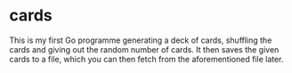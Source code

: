 # cards
This is my first Go programme generating a deck of cards, shuffling the cards and giving out the random number of cards. It then saves the given cards to a file, which you can then fetch from the aforementioned file later. 
